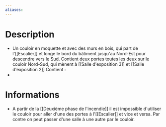 ```yaml
---
aliases:
---
```

# Description
- Un couloir en moquette et avec des murs en bois, qui part de l'[[Escalier]] et longe le bord du bâtiment jusqu'au Nord-Est pour descendre vers le Sud. Contient deux portes toutes les deux sur le couloir Nord-Sud, qui mènent  à [[Salle d'exposition 3]] et  [[Salle d'exposition 2]]
Contient : 
- 
# Informations
- A partir de la [[Deuxième phase de l'incendie]] il est impossible d'utiliser le couloir pour aller d'une des portes à l'[[Escalier]] et vice et versa. Par contre on peut passer d'une salle à une autre par le couloir.